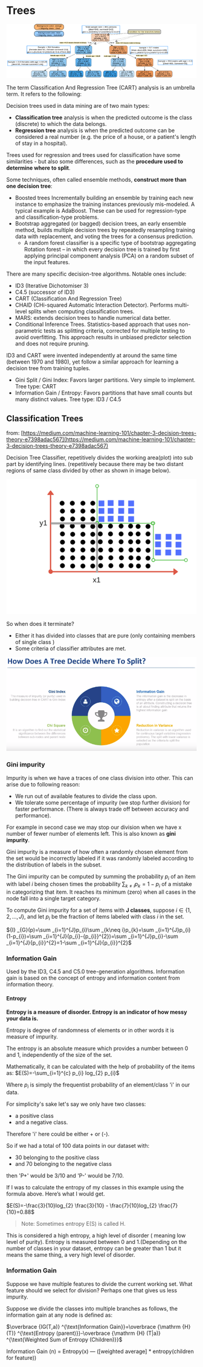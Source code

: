 # Trees

![](img/tree_titanic_explained.png)

The term Classification And Regression Tree (CART) analysis is an umbrella term. It refers to the following:

Decision trees used in data mining are of two main types:

- **Classification tree** analysis is when the predicted outcome is the class (discrete) to which the data belongs.
- **Regression tree** analysis is when the predicted outcome can be considered a real number (e.g. the price of a house, or a patient's length of stay in a hospital).

Trees used for regression and trees used for classification have some similarities - but also some differences, such as the **procedure used to determine where to split**.

Some techniques, often called ensemble methods, **construct more than one decision tree**:

- Boosted trees Incrementally building an ensemble by training each new instance to emphasize the training instances previously mis-modeled. A typical example is AdaBoost. These can be used for regression-type and classification-type problems.
- Bootstrap aggregated (or bagged) decision trees, an early ensemble method, builds multiple decision trees by repeatedly resampling training data with replacement, and voting the trees for a consensus prediction.
  - A random forest classifier is a specific type of bootstrap aggregating
Rotation forest – in which every decision tree is trained by first applying principal component analysis (PCA) on a random subset of the input features.

There are many specific decision-tree algorithms. Notable ones include:

- ID3 (Iterative Dichotomiser 3)
- C4.5 (successor of ID3)
- CART (Classification And Regression Tree)
- CHAID (CHi-squared Automatic Interaction Detector). Performs multi-level splits when computing classification trees.
- MARS: extends decision trees to handle numerical data better.
- Conditional Inference Trees. Statistics-based approach that uses non-parametric tests as splitting criteria, corrected for multiple testing to avoid overfitting. This approach results in unbiased predictor selection and does not require pruning.

ID3 and CART were invented independently at around the same time (between 1970 and 1980), yet follow a similar approach for learning a decision tree from training tuples.

- Gini Split / Gini Index: Favors larger partitions. Very simple to implement. Tree type: CART
- Information Gain / Entropy: Favors partitions that have small counts but many distinct values.	Tree type: ID3 / C4.5

## Classification Trees

from: [https://medium.com/machine-learning-101/chapter-3-decision-trees-theory-e7398adac567](https://medium.com/machine-learning-101/chapter-3-decision-trees-theory-e7398adac567)

Decision Tree Classifier, repetitively divides the working area(plot) into sub part by identifying lines. (repetitively because there may be two distant regions of same class divided by other as shown in image below).

![Trees Classifier](img/classifier.png)

So when does it terminate?

- Either it has divided into classes that are pure (only containing members of single class )
- Some criteria of classifier attributes are met.


![Where to split?](img/where_to_split.png)

### Gini impurity

Impurity is when we have a traces of one class division into other. This can arise due to following reason:

- We run out of available features to divide the class upon.
- We tolerate some percentage of impurity (we stop further division) for faster performance. (There is always trade off between accuracy and performance).

For example in second case we may stop our division when we have x number of fewer number of elements left. This is also known as **gini impurity**.

Gini impurity is a measure of how often a randomly chosen element from the set would be incorrectly labeled if it was randomly labeled according to the distribution of labels in the subset. 

The Gini impurity can be computed by summing the probability $p_{i}$ of an item with label $i$ being chosen times the probability $\sum _{k\neq i}p_{k}=1-p_{i}$ of a mistake in categorizing that item. It reaches its minimum (zero) when all cases in the node fall into a single target category.

To compute Gini impurity for a set of items with **J classes**, suppose $i\in \{1,2,...,J\}$, and let $p_{i}$ be the fraction of items labeled with class $i$ in the set.

${I} _{G}(p)=\sum _{i=1}^{J}p_{i}\sum _{k\neq i}p_{k}=\sum _{i=1}^{J}p_{i}(1-p_{i})=\sum _{i=1}^{J}(p_{i}-{p_{i}}^{2})=\sum _{i=1}^{J}p_{i}-\sum _{i=1}^{J}{p_{i}}^{2}=1-\sum _{i=1}^{J}{p_{i}}^{2}$

### Information Gain

Used by the ID3, C4.5 and C5.0 tree-generation algorithms. Information gain is based on the concept of entropy and information content from information theory.


#### Entropy

**Entropy is a measure of disorder. Entropy is an indicator of how messy your data is.**

Entropy is degree of randomness of elements or in other words it is measure of impurity.

The entropy is an absolute measure which provides a number between 0 and 1, independently of the size of the set.

Mathematically, it can be calculated with the help of probability of the items as:
$E(S)=-\sum_{i=1}^{c} p_{i} log_{2} p_{i}$


Where $p_{i}$ is simply the frequentist probability of an element/class 'i' in our data.

For simplicity's sake let's say we only have two classes:
- a positive class
- and a negative class.

Therefore 'i' here could be either + or (-).

So if we had a total of 100 data points in our dataset with:
- 30 belonging to the positive class
- and 70 belonging to the negative class

then 'P+' would be 3/10 and 'P-' would be 7/10.

If I was to calculate the entropy of my classes in this example using the formula above. Here’s what I would get.

$E(S)=-\frac{3}{10}log_{2} \frac{3}{10} - \frac{7}{10}log_{2} \frac{7}{10}=0.88$

> Note: Sometimes entropy E(S) is called H. 

This is considered a high entropy, a high level of disorder ( meaning low level of purity). Entropy is measured between 0 and 1.(Depending on the number of classes in your dataset, entropy can be greater than 1 but it means the same thing, a very high level of disorder.

### Information Gain

Suppose we have multiple features to divide the current working set. What feature should we select for division? Perhaps one that gives us less impurity.

Suppose we divide the classes into multiple branches as follows, the information gain at any node is defined as:

$\overbrace {IG(T,a)} ^{\text{Information Gain}}=\overbrace {\mathrm {H} (T)} ^{\text{Entropy (parent)}}-\overbrace {\mathrm {H} (T|a)} ^{\text{Weighted Sum of Entropy (Children)}}$

Information Gain (n) =  Entropy(x) — ([weighted average] * entropy(children for feature))
